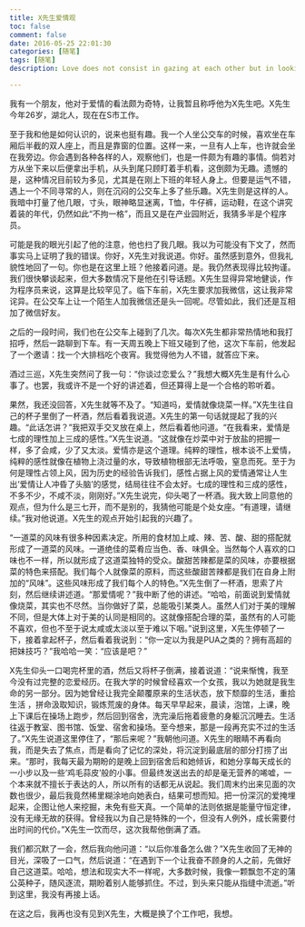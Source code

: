 ```yaml
---
title: X先生爱情观
toc: false
comment: false
date: 2016-05-25 22:01:30
categories: [随笔]
tags: [随笔]
description: Love does not consist in gazing at each other but in looking outward together in the same direction.

---
```



我有一个朋友，他对于爱情的看法颇为奇特，让我暂且称呼他为X先生吧。X先生今年26岁，湖北人，现在在S市工作。

至于我和他是如何认识的，说来也挺有趣。我一个人坐公交车的时候，喜欢坐在车厢后半截的双人座上，而且是靠窗的位置。这样一来，一旦有人上车，也许就会坐在我旁边。你会遇到各种各样的人，观察他们，也是一件颇为有趣的事情。倘若对方从坐下来以后便拿出手机，从头到尾只顾盯着手机看，这倒颇为无趣。遗憾的是，这种情况目前较为多见，尤其是在刚上下班的年轻人身上。但要是运气不错，遇上一个不同寻常的人，则在沉闷的公交车上多了些乐趣。X先生则是这样的人。我暗中打量了他几眼，寸头，眼神略显迷离，T恤，牛仔裤，运动鞋，在这个讲究着装的年代，仍然如此“不拘一格”，而且又是在产业园附近，我猜多半是个程序员。

可能是我的眼光引起了他的注意，他也扫了我几眼。我以为可能没有下文了，然而事实马上证明了我的错误。你好，X先生对我说道。你好。虽然感到意外，但我礼貌性地回了一句。你也是在这里上班？他接着问道。是。我仍然表现得比较拘谨。我们很快攀谈起来，但大多数情况下是他在引导话题。X先生显得异常地健谈，作为程序员来说，这算是比较罕见了。临下车前，X先生要求加我微信，这让我非常诧异。在公交车上让一个陌生人加我微信还是头一回呢。尽管如此，我们还是互相加了微信好友。

之后的一段时间，我们也在公交车上碰到了几次。每次X先生都非常热情地和我打招呼，然后一路聊到下车。有一天周五晚上下班又碰到了他，这次下车前，他发起了一个邀请：找一个大排档吃个夜宵。我觉得他为人不错，就答应下来。

酒过三巡，X先生突然问了我一句：“你谈过恋爱么？”我想大概X先生是有什么心事了。也罢，我或许不是一个好的讲述着，但还算得上是一个合格的聆听着。

果然，我还没回答，X先生就等不及了。“知道吗，爱情就像烧菜一样。”X先生往自己的杯子里倒了一杯酒，然后看着我说道。X先生的第一句话就提起了我的兴趣。“此话怎讲？”我把双手交叉放在桌上，然后看着他问道。“在我看来，爱情是七成的理性加上三成的感性。”X先生说道。“这就像在炒菜中对于放盐的把握一样，多了会咸，少了又太淡。爱情亦是这个道理。纯粹的理性，根本谈不上爱情，纯粹的感性就像在植物上浇过量的水，导致植物根部无法呼吸，窒息而死。至于为何是理性占领上风，因为历史的经验告诉我们，感性占据上风的爱情通常让人生出‘爱情让人冲昏了头脑’的感觉，结局往往不会太好。七成的理性和三成的感性，不多不少，不咸不淡，刚刚好。”X先生说完，仰头喝了一杯酒。我大致上同意他的观点，但为什么是三七开，而不是别的，我猜他可能是个处女座。“有道理，请继续。”我对他说道。X先生的观点开始引起我的兴趣了。

“一道菜的风味有很多种因素决定。所用的食材加上咸、辣、苦、酸、甜的搭配就形成了一道菜的风味。一道绝佳的菜肴应当色、香、味俱全。当然每个人喜欢的口味也不一样，所以就形成了这道菜独特的受众。酸甜苦辣都是菜的风味，亦要根据菜的特色来搭配。我们每个人就像菜的原料，而这些酸甜苦辣都是我们在自身上附加的“风味”。这些风味形成了我们每个人的特色。”X先生倒了一杯酒，思索了片刻，然后继续讲述道。“那爱情呢？”我中断了他的讲述。“哈哈，前面说到爱情就像烧菜，其实也不尽然。当你做好了菜，总能吸引某类人。虽然人们对于美的理解不同，但是大体上对于美的认同是相同的。这就像搭配合理的菜，虽然有的人可能不喜欢，但也不至于说太咸或太淡以至于难以下咽。”说到这里，X先生停顿了一下，接着拿起杯子，然后看着我说到：“你一定以为我是PUA之类的？拥有高超的把妹技巧？”我哈哈一笑：“应该是吧？”

X先生仰头一口喝完杯里的酒，然后又将杯子倒满，接着说道：“说来惭愧，我至今没有过完整的恋爱经历。在我大学的时候曾经喜欢一个女孩，我以为她就是我生命的另一部分。因为她曾经让我完全颠覆原来的生活状态，放下颓靡的生活，重拾生活 ，拼命汲取知识，锻炼荒废的身体。每天早早起来，晨读，泡馆，上课，晚上下课后在操场上跑步，然后回到宿舍，洗完澡后拖着疲惫的身躯沉沉睡去。生活往返于教室、图书馆、饭堂、宿舍和操场。至今想来，那是一段再充实不过的生活了。”X先生说道这里停住了，“那后来呢？”我朝他问道。X先生的眼睛不再看向我，而是失去了焦点，而是看向了记忆的深处，将沉淀到最底层的部分打捞了出来。“那时，我每天最为期盼的是晚上回到宿舍后和她倾诉，和她分享每天成长的一小步以及一些‘鸡毛蒜皮’般的小事。但最终发送出去的却是毫无营养的唏嘘，一个本来就不擅长于表达的人，所以所有的话都无从说起。我们周末约出来见面的次数也很少，最后我竟然稀里糊涂地向她表白，结果可想而知。把一份深沉的爱掩埋起来，企图让他人来挖掘，未免有些天真。一个简单的法则依据是能量守恒定律，没有无缘无故的获得。曾经我以为自己是特殊的一个，但没有人例外，成长需要付出时间的代价。”X先生一饮而尽，这次我帮他倒满了酒。

我们都沉默了一会，然后我向他问道：“以后你准备怎么做？”X先生收回了无神的目光，深吸了一口气，然后说道：“在遇到下一个让我奋不顾身的人之前，先做好自己这道菜。哈哈，想法和现实大不一样呢，大多数时候，我像一颗飘忽不定的蒲公英种子，随风逐流，期盼着别人能够抓住。不过，到头来只能从指缝中流逝。”听到这里，我没有再接上话。

在这之后，我再也没有见到X先生，大概是换了个工作吧，我想。